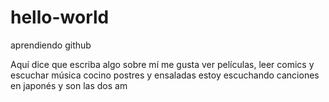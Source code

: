 # hello-world
aprendiendo github

Aquí dice que escriba algo sobre mí
me gusta ver películas, leer comics y escuchar música
cocino postres y ensaladas
estoy escuchando canciones en japonés y son las dos am
